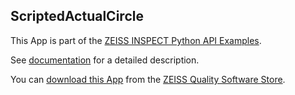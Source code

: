 ## ScriptedActualCircle

This App is part of the [ZEISS INSPECT Python API Examples](https://zeissiqs.github.io/zeiss-inspect-addon-api/2025/python_examples/index.html).

See [documentation](https://github.com/ZEISS/zeiss-inspect-app-examples/blob/main/AppExamples/scripted_actuals/ScriptedActualCircle/doc/Documentation.md) for a detailed description.

You can [download this App](https://software-store.zeiss.com/products/apps/ScriptedActualCircle) from the [ZEISS Quality Software Store](https://software-store.zeiss.com).
